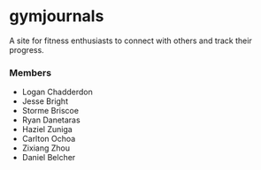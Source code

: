 gymjournals
===========

A site for fitness enthusiasts to connect with others and track their progress.

### Members
* Logan Chadderdon
* Jesse Bright
* Storme Briscoe
* Ryan Danetaras
* Haziel Zuniga
* Carlton Ochoa
* Zixiang Zhou
* Daniel Belcher
